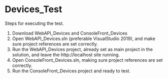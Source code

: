 # Devices_Test

Steps for executing the test.
  1. Download WebAPI_Devices and ConsoleFront_Devices
  2. Open WebAPI_Devices.sln (preferable VisualStudio 2019), and make sure project references are set correctly.
  3. Run the WebAPI_Devices project, already set as main project in the solution, and leave the http://localhost site running.
  4. Open ConsoleFront_Devices.sln, making sure project references are set correctly.
  5. Run the ConsoleFront_Devices project and ready to test.
